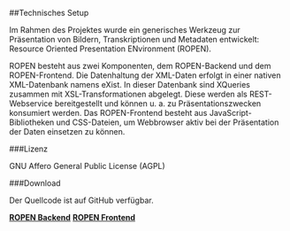 ##Technisches Setup

Im Rahmen des Projektes wurde ein generisches Werkzeug zur Präsentation von Bildern, Transkriptionen und Metadaten entwickelt: Resource Oriented Presentation ENvironment (ROPEN).

ROPEN besteht aus zwei Komponenten, dem ROPEN-Backend und dem ROPEN-Frontend. Die Datenhaltung der XML-Daten erfolgt in einer nativen XML-Datenbank namens eXist. In dieser Datenbank sind XQueries zusammen mit XSL-Transformationen abgelegt. Diese werden als REST-Webservice bereitgestellt und können u. a. zu Präsentationszwecken konsumiert werden. Das ROPEN-Frontend besteht aus JavaScript-Bibliotheken und CSS-Dateien, um Webbrowser aktiv bei der Präsentation der Daten einsetzen zu können.

###Lizenz

GNU Affero General Public License (AGPL)

###Download

Der Quellcode ist auf GitHub verfügbar.

**[ROPEN Backend][]**
**[ROPEN Frontend][]**

[ROPEN Backend]: https://github.com/subugoe/ropen-backend/blob/master/src/main/odd/config/ropen.odd
    "Backend"
    
[ROPEN Frontend]: https://github.com/subugoe/ropen-backend/blob/master/src/main/odd/config/ropen.odd
    "Frontend"

